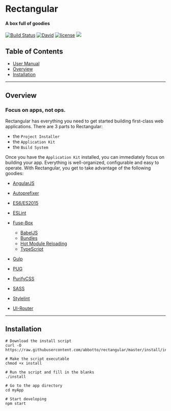 # Rectangular
#### A box full of goodies

[![Build Status](https://travis-ci.org/abbotto/rectangular.svg?branch=master)](https://travis-ci.org/abbotto/rectangular)
[![David](https://img.shields.io/david/expressjs/express.svg)]()
[![license](https://img.shields.io/github/license/mashape/apistatus.svg)]()
<a href="https://twitter.com/intent/tweet" target="_blank"><img src="https://img.shields.io/twitter/url/http/shields.io.svg?style=social"/></a>

## Table of Contents
* [User Manual](install/project/README.md)
* [Overview](#Overview)
* [Installation](#Installation)

---

## <a name='Overview'></a>Overview
### Focus on apps, not ops.
Rectangular has everything you need to get started building first-class web applications. There are 3 parts to Rectangular:
- the `Project Installer`
- the `Application Kit`
- the `Build System`

Once you have the `Application Kit` installed, you can immediately focus on building your app. Everything is well-organized, configurable and easy to operate. With Rectangular, you get to take advantage of the following goodies:

- [AngularJS](https://angularjs.org/)
- [Autoprefixer](https://github.com/postcss/autoprefixer)
- [ES6/ES2015](https://babeljs.io/learn-es2015/)
- [ESLint](http://eslint.org/)
- [Fuse-Box](http://fuse-box.org/)
	- [BabelJS](https://babeljs.io/)
	- [Bundles](http://fuse-box.org/page/bundle)
	- [Hot Module Reloading](http://fuse-box.org/page/development#hot-module-reload)
	- [TypeScript](http://fuse-box.org/page/typescript#typescript)
- [Gulp](http://gulpjs.com/)
- [PUG](https://pugjs.org/)
- [PurifyCSS](https://github.com/purifycss/purifycss)
- [SASS](https://github.com/sass/node-sass)
- [Stylelint](https://stylelint.io/)

- [UI-Router](https://ui-router.github.io/)

---

## <a name='Installation'></a>Installation

	# Download the install script
	curl -O https://raw.githubusercontent.com/abbotto/rectangular/master/install/install
	
	# Make the script executable
	chmod +x install
	
	# Run the script and fill in the blanks
	./install
	
	# Go to the app directory
	cd myApp

	# Start developing
	npm start
